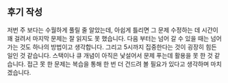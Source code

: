 ## 후기 작성

저번 주 보다는 수월하게 풀릴 줄 알았는데, 아쉽게 틀리면 그 문제 수정하는 데 시간이 꽤 걸려서
마지막 문제는 잘 읽지도 못 했습니다.
다음 부터는 넘어 갈 수 있을 때는 넘어가는 것도 하나의 방법이고 생각합니다.
그리고 5시까지 집중한다는 것이 굉장히 힘든 일인 것 같습니다.
스택이나 큐 개념이 아직은 낯설어서 문제 푸는데 활용을 못 한 것 같습니다.
접근 못 한 문제는 복습을 통해 한 번 더 건드려 볼 필요가 있다고 생각하며 마치겠습니다.